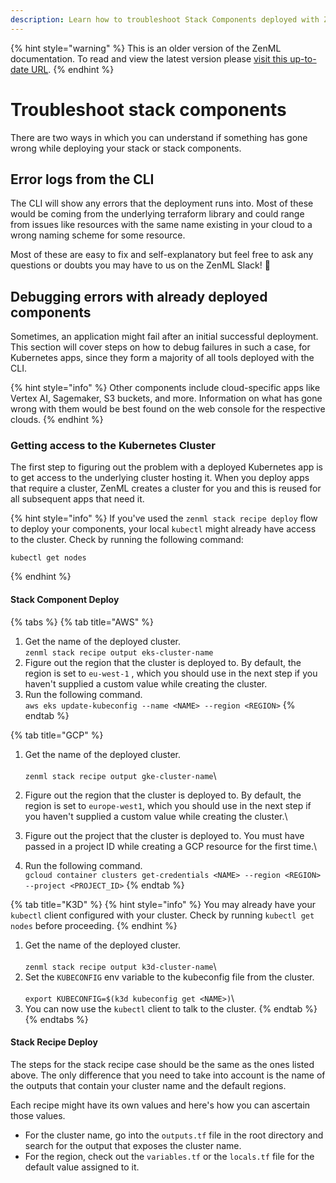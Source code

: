```yaml
---
description: Learn how to troubleshoot Stack Components deployed with ZenML.
---
```


{% hint style="warning" %}
This is an older version of the ZenML documentation. To read and view the latest version please [visit this up-to-date URL](https://docs.zenml.io).
{% endhint %}


# Troubleshoot stack components

There are two ways in which you can understand if something has gone wrong while deploying your stack or stack components.

## Error logs from the CLI

The CLI will show any errors that the deployment runs into. Most of these would be coming from the underlying terraform library and could range from issues like resources with the same name existing in your cloud to a wrong naming scheme for some resource.

Most of these are easy to fix and self-explanatory but feel free to ask any questions or doubts you may have to us on the ZenML Slack! 🙋‍

## Debugging errors with already deployed components

Sometimes, an application might fail after an initial successful deployment. This section will cover steps on how to debug failures in such a case, for Kubernetes apps, since they form a majority of all tools deployed with the CLI.

{% hint style="info" %}
Other components include cloud-specific apps like Vertex AI, Sagemaker, S3 buckets, and more. Information on what has gone wrong with them would be best found on the web console for the respective clouds.
{% endhint %}

### Getting access to the Kubernetes Cluster

The first step to figuring out the problem with a deployed Kubernetes app is to get access to the underlying cluster hosting it. When you deploy apps that require a cluster, ZenML creates a cluster for you and this is reused for all subsequent apps that need it.

{% hint style="info" %}
If you've used the `zenml stack recipe deploy` flow to deploy your components, your local `kubectl` might already have access to the cluster. Check by running the following command:

```
kubectl get nodes
```
{% endhint %}

#### Stack Component Deploy

{% tabs %}
{% tab title="AWS" %}
1. Get the name of the deployed cluster.\
   `zenml stack recipe output eks-cluster-name`
2. Figure out the region that the cluster is deployed to. By default, the region is set to `eu-west-1` , which you should use in the next step if you haven't supplied a custom value while creating the cluster.
3. Run the following command.\
   `aws eks update-kubeconfig --name <NAME> --region <REGION>`
{% endtab %}

{% tab title="GCP" %}
1. Get the name of the deployed cluster.\
   \
   `zenml stack recipe output gke-cluster-name`\\
2. Figure out the region that the cluster is deployed to. By default, the region is set to `europe-west1`, which you should use in the next step if you haven't supplied a custom value while creating the cluster.\\
3. Figure out the project that the cluster is deployed to. You must have passed in a project ID while creating a GCP resource for the first time.\

4. Run the following command.\
   `gcloud container clusters get-credentials <NAME> --region <REGION> --project <PROJECT_ID>`
{% endtab %}

{% tab title="K3D" %}
{% hint style="info" %}
You may already have your `kubectl` client configured with your cluster. Check by running `kubectl get nodes` before proceeding.
{% endhint %}

1. Get the name of the deployed cluster.\
   \
   `zenml stack recipe output k3d-cluster-name`\\
2. Set the `KUBECONFIG` env variable to the kubeconfig file from the cluster.\
   \
   `export KUBECONFIG=$(k3d kubeconfig get <NAME>)`\\
3. You can now use the `kubectl` client to talk to the cluster.
{% endtab %}
{% endtabs %}

#### Stack Recipe Deploy

The steps for the stack recipe case should be the same as the ones listed above. The only difference that you need to take into account is the name of the outputs that contain your cluster name and the default regions.

Each recipe might have its own values and here's how you can ascertain those values.

* For the cluster name, go into the `outputs.tf` file in the root directory and search for the output that exposes the cluster name.
* For the region, check out the `variables.tf` or the `locals.tf` file for the default value assigned to it.
